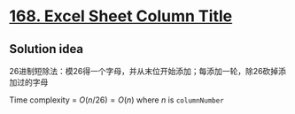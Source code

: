 # [168. Excel Sheet Column Title](https://leetcode.com/problems/excel-sheet-column-title/)

## Solution idea

26进制短除法：模26得一个字母，并从末位开始添加；每添加一轮，除26砍掉添加过的字母

Time complexity = $O(n/26) = O(n)$ where $n$ is `columnNumber`